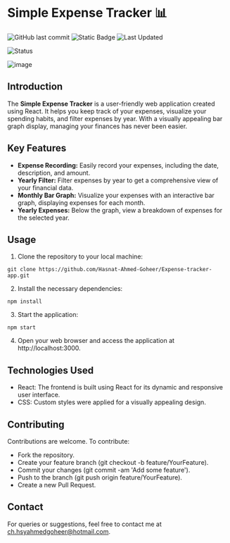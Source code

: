 # Simple Expense Tracker 📊
![GitHub last commit](https://img.shields.io/github/last-commit/Hasnat-Ahmed-Goheer/Expense-tracker-app?color=blue)
![Static Badge](https://img.shields.io/badge/%20build-passing-brightgreen)
![Last Updated](https://img.shields.io/github/last-commit/Hasnat-Ahmed-Goheer/Expense-tracker-app?label=Last%20Updated&color=yellow)


![Status](https://img.shields.io/badge/Status-Completed-brightgreen)


![image](https://github.com/Hasnat-Ahmed-Goheer/expense-tracker/assets/126459187/b952b872-d0c3-4626-a23d-4eb98fa41bd0)

## Introduction

The **Simple Expense Tracker** is a user-friendly web application created using React. It helps you keep track of your expenses, visualize your spending habits, and filter expenses by year. With a visually appealing bar graph display, managing your finances has never been easier.

## Key Features

- **Expense Recording:** Easily record your expenses, including the date, description, and amount.
- **Yearly Filter:** Filter expenses by year to get a comprehensive view of your financial data.
- **Monthly Bar Graph:** Visualize your expenses with an interactive bar graph, displaying expenses for each month.
- **Yearly Expenses:** Below the graph, view a breakdown of expenses for the selected year.

## Usage

1. Clone the repository to your local machine:
```
git clone https://github.com/Hasnat-Ahmed-Goheer/Expense-tracker-app.git
```   
2. Install the necessary dependencies:
```
npm install
```
3. Start the application:
```
npm start
```
4. Open your web browser and access the application at http://localhost:3000.

## Technologies Used
- React: The frontend is built using React for its dynamic and responsive user interface.
- CSS: Custom styles were applied for a visually appealing design.

## Contributing

Contributions are welcome. To contribute:

- Fork the repository.
- Create your feature branch (git checkout -b feature/YourFeature).
- Commit your changes (git commit -am 'Add some feature').
- Push to the branch (git push origin feature/YourFeature).
- Create a new Pull Request.

## Contact

For queries or suggestions, feel free to contact me at [ch.hsyahmedgoheer@hotmail.com](mailto:ch.hsyahmedgoheer@hotmail.com).
